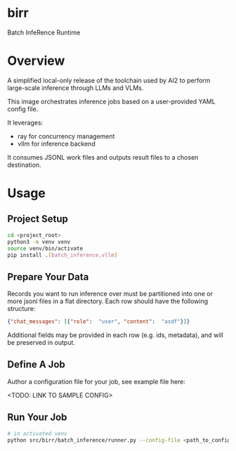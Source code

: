 # birr

Batch InfeRence Runtime

# Overview

A simplified local-only release of the toolchain
used by AI2 to perform large-scale inference
through LLMs and VLMs.

This image orchestrates inference jobs based
on a user-provided YAML config file.

It leverages:

* ray for concurrency management
* vllm for inference backend

It consumes JSONL work files and outputs
result files to a chosen destination.

# Usage

## Project Setup

```bash
cd <project_root>
python3 -m venv venv
source venv/bin/activate
pip install .[batch_inference,vllm]
```

## Prepare Your Data

Records you want to run inference over must be partitioned
into one or more jsonl files in a flat directory. Each row
should have the following structure:

```json
{"chat_messages": [{"role":  "user", "content":  "asdf"}]}
```

Additional fields may be provided in each row (e.g. ids, metadata),
and will be preserved in output.

## Define A Job

Author a configuration file for your job, see example file here:

<TODO: LINK TO SAMPLE CONFIG>

## Run Your Job

```bash
# in activated venv
python src/birr/batch_inference/runner.py --config-file <path_to_config_file>
```
